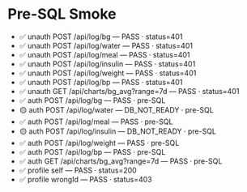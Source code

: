 # Pre-SQL Smoke

- ✅ unauth POST /api/log/bg — PASS · status=401
- ✅ unauth POST /api/log/water — PASS · status=401
- ✅ unauth POST /api/log/meal — PASS · status=401
- ✅ unauth POST /api/log/insulin — PASS · status=401
- ✅ unauth POST /api/log/weight — PASS · status=401
- ✅ unauth POST /api/log/bp — PASS · status=401
- ✅ unauth GET /api/charts/bg_avg?range=7d — PASS · status=401
- ✅ auth POST /api/log/bg — PASS · pre-SQL
- 🟡 auth POST /api/log/water — DB_NOT_READY · pre-SQL
- ✅ auth POST /api/log/meal — PASS · pre-SQL
- 🟡 auth POST /api/log/insulin — DB_NOT_READY · pre-SQL
- ✅ auth POST /api/log/weight — PASS · pre-SQL
- ✅ auth POST /api/log/bp — PASS · pre-SQL
- ✅ auth GET /api/charts/bg_avg?range=7d — PASS · pre-SQL
- ✅ profile self — PASS · status=200
- ✅ profile wrongId — PASS · status=403